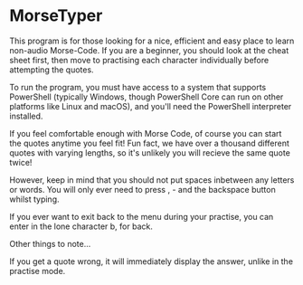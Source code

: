 # MorseTyper

This program is for those looking for a nice, efficient and easy place to learn non-audio Morse-Code. 
If you are a beginner, you should look at the cheat sheet first, then move to practising each 
character individually before attempting the quotes. 

To run the program, you must have access to a system that supports PowerShell (typically Windows, though PowerShell Core can run on other platforms like Linux and macOS), and you'll need the PowerShell interpreter installed. 

If you feel comfortable enough with Morse Code, of course you can start the quotes anytime you feel fit! 
Fun fact, we have over a thousand different quotes with varying lengths, so it's unlikely you will recieve the 
same quote twice! 

However, keep in mind that you should not put spaces inbetween any letters or words. You will only ever need to 
press , - and the backspace button whilst typing. 

If you ever want to exit back to the menu during your practise, you can enter in the lone character b, for back.

Other things to note...

If you get a quote wrong, it will immediately display the answer, unlike in the practise mode. 
